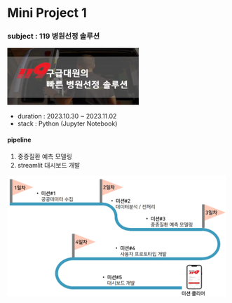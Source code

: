 
# Mini Project 1

### subject : 119 병원선정 솔루션

<img src='https://github.com/Choe-minsung/img/blob/5ff97862ab3979be92201199a3f97c28eb3ca156/119%EB%B3%91%EC%9B%90%EC%84%A0%EC%A0%95%EC%86%94%EB%A3%A8%EC%85%98_thumbnail.png' width='300'/>

- duration : 2023.10.30 ~ 2023.11.02
- stack : Python (Jupyter Notebook)

#### pipeline
1. 중증질환 예측 모델링
2. streamlit 대시보드 개발
<img src='https://github.com/Choe-minsung/img/blob/60166a51c4b1c1ca14828072f18e6b3eb3c883ea/119%EB%B3%91%EC%9B%90%EC%84%A0%EC%A0%95_pipeline.png' width='500'/>
